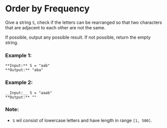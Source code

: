 ﻿# Order by Frequency

Give a string `S`, check if the letters can be rearranged so that two characters that are adjacent to each other are not the same.

If possible, output any possible result. If not possible, return the empty string.

### Example 1:
```shell
**Input:** S = "aab"
**Output:** "aba"
```

### Example 2: 
```shell
__Input:__ S = "aaab"
**Output:** ""
```

### Note:
* `S` wil consist of lowercase letters and have length in range `[1, 500]`.
